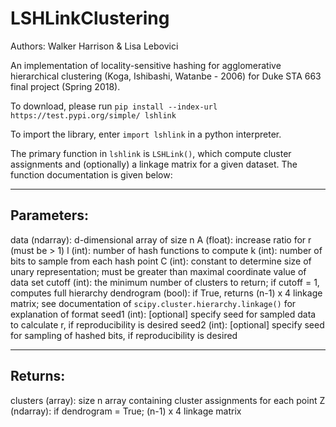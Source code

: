 # LSHLinkClustering
Authors: Walker Harrison & Lisa Lebovici

An implementation of locality-sensitive hashing for agglomerative hierarchical clustering (Koga, Ishibashi, Watanbe - 2006) for Duke STA 663 final project (Spring 2018).

To download, please run `pip install --index-url https://test.pypi.org/simple/ lshlink`

To import the library, enter `import lshlink` in a python interpreter.

The primary function in `lshlink` is `LSHLink()`, which compute cluster assignments and (optionally) a linkage matrix for a given dataset. The function documentation is given below:

-----------
Parameters:
-----------
data (ndarray): d-dimensional array of size n
A (float): increase ratio for r (must be > 1)
l (int): number of hash functions to compute
k (int): number of bits to sample from each hash point
C (int): constant to determine size of unary representation; must be greater than maximal coordinate value of data set
cutoff (int): the minimum number of clusters to return; if cutoff = 1, computes full hierarchy
dendrogram (bool): if True, returns (n-1) x 4 linkage matrix; see documentation of `scipy.cluster.hierarchy.linkage()` for explanation of format
seed1 (int): [optional] specify seed for sampled data to calculate r, if reproducibility is desired
seed2 (int): [optional] specify seed for sampling of hashed bits, if reproducibility is desired

--------
Returns:
--------
clusters (array): size n array containing cluster assignments for each point
Z (ndarray): if dendrogram = True; (n-1) x 4 linkage matrix
